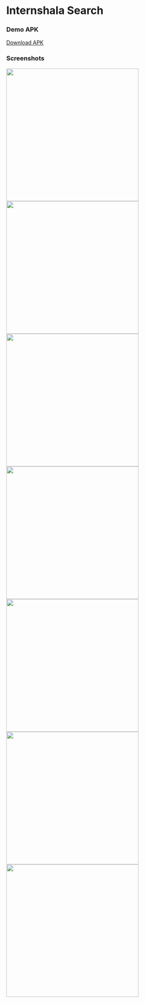# Internshala Search

### Demo APK

[Download APK](https://github.com/siddastic/internshala_clone/releases/tag/release)

### Screenshots

<img src="https://github.com/siddastic/internshala_clone/assets/47083394/38984e04-c4f4-443d-a92e-84a6e66fa44b" width="350">
<img src="https://github.com/siddastic/internshala_clone/assets/47083394/ddd60bbc-ed78-4f4d-a9c8-1b95c67810ae" width="350">
<img src="https://github.com/siddastic/internshala_clone/assets/47083394/2878e70d-061e-42bf-8c5a-aae28ff01d37" width="350">
<img src="https://github.com/siddastic/internshala_clone/assets/47083394/6fbd14b8-205d-466d-b683-750dbf661a0f" width="350">
<img src="https://github.com/siddastic/internshala_clone/assets/47083394/b7bff941-aa04-4713-8096-aeed4c1cc7ff" width="350">
<img src="https://github.com/siddastic/internshala_clone/assets/47083394/db1746d5-c298-4290-9d8e-e8d0f4ae12ed" width="350">
<img src="https://github.com/siddastic/internshala_clone/assets/47083394/31e480d9-4940-4e77-861a-ca0f70ca343d" width="350">